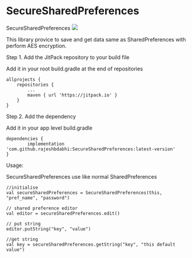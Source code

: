 # SecureSharedPreferences
SecureSharedPreferences
[![](https://jitpack.io/v/rajeshbdabhi/SecureSharedPreferences.svg)](https://jitpack.io/#rajeshbdabhi/SecureSharedPreferences)

This library provice to save and get data same as SharedPreferences with perform AES encryption.

Step 1. Add the JitPack repository to your build file

Add it in your root build.gradle at the end of repositories
	
	allprojects {
		repositories {
			...
			maven { url 'https://jitpack.io' }
		}
	}


Step 2. Add the dependency

Add it in your app level build.gradle

	dependencies {
    		implementation 'com.github.rajeshbdabhi:SecureSharedPreferences:latest-version'
	}
	
Usage:

SecureSharedPreferences use like normal SharedPreferences

	//initialise
	val secureSharedPreferences = SecureSharedPreferences(this, "pref_name", "password")	
        
	// shared preference editor
	val editor = secureSharedPreferences.edit()
        
	// put string
	editor.putString("key", "value")
	
	//get string
	val key = secureSharedPreferences.getString("key", "this default value")
	

